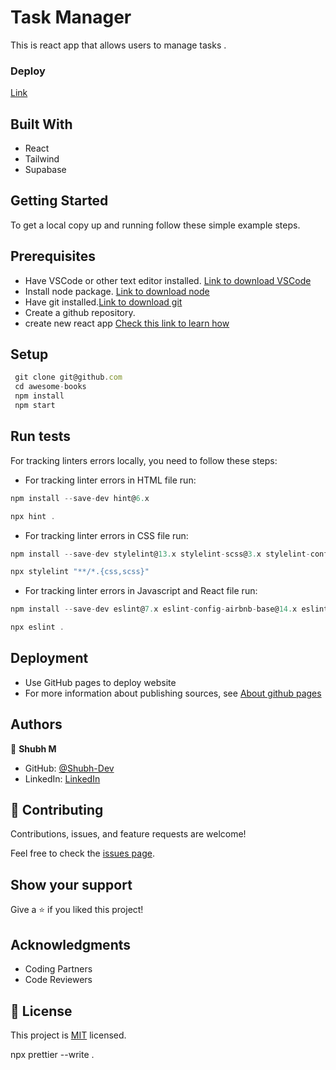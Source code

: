 # Task Manager

This is react app that allows users to manage tasks .

### Deploy

[Link](https://)

<!-- ![screenshot](./desktop.png) -->

## Built With

- React
- Tailwind
- Supabase

## Getting Started

To get a local copy up and running follow these simple example steps.

## Prerequisites

- Have VSCode or other text editor installed. [Link to download VSCode](https://code.visualstudio.com/download)
- Install node package. [Link to download node](https://nodejs.org/en/download/)
- Have git installed.[Link to download git](https://git-scm.com/downloads)
- Create a github repository.
- create new react app [Check this link to learn how](https://reactjs.org/docs/create-a-new-react-app.html)

## Setup

```javascript
 git clone git@github.com
 cd awesome-books
 npm install
 npm start
```

## Run tests

For tracking linters errors locally, you need to follow these steps:

- For tracking linter errors in HTML file run:

```javascript
npm install --save-dev hint@6.x
```

```javascript
npx hint .
```

- For tracking linter errors in CSS file run:

```javascript
npm install --save-dev stylelint@13.x stylelint-scss@3.x stylelint-config-standard@21.x stylelint-csstree-validator@1.x
```

```javascript
npx stylelint "**/*.{css,scss}"
```

- For tracking linter errors in Javascript and React file run:

```javascript
npm install --save-dev eslint@7.x eslint-config-airbnb-base@14.x eslint-plugin-import@2.x babel-eslint@10.x
```

```javascript
npx eslint .
```

## Deployment

- Use GitHub pages to deploy website
- For more information about publishing sources, see [About github pages](https://pages.github.com/)

## Authors

👤 **Shubh M**

- GitHub: [@Shubh-Dev](https://github.com/Shubh-Dev)
- LinkedIn: [LinkedIn](https://www.linkedin.com/in/shubhscb/)

## 🤝 Contributing

Contributions, issues, and feature requests are welcome!

Feel free to check the [issues page](../../issues/).

## Show your support

Give a ⭐️ if you liked this project!

## Acknowledgments

- Coding Partners
- Code Reviewers

## 📝 License

This project is [MIT](./MIT.md) licensed.

npx prettier --write .
